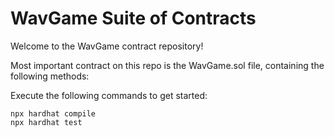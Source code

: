 # WavGame Suite of Contracts

Welcome to the WavGame contract repository!

Most important contract on this repo is the WavGame.sol file, containing the 
following methods:

Execute the following commands to get started:

```shell
npx hardhat compile
npx hardhat test
